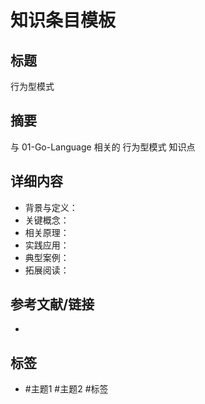 # 知识条目模板

## 标题

行为型模式

## 摘要

与 01-Go-Language 相关的 行为型模式 知识点

## 详细内容

- 背景与定义：
- 关键概念：
- 相关原理：
- 实践应用：
- 典型案例：
- 拓展阅读：

## 参考文献/链接

-

## 标签

- #主题1 #主题2 #标签
